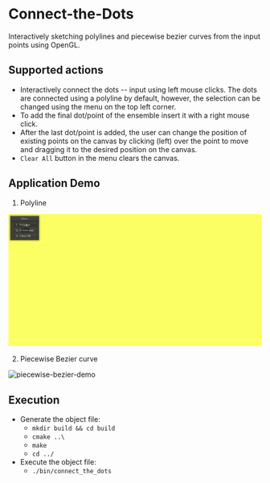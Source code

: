 # Connect-the-Dots
Interactively sketching polylines and piecewise bezier curves from the input points using OpenGL.

## Supported actions
* Interactively connect the dots -- input using left mouse clicks. The dots are connected using a polyline by default, however, the selection can be changed using the menu on the top left corner.
* To add the final dot/point of the ensemble insert it with a right mouse click.
* After the last dot/point is added, the user can change the position of existing points on the canvas by clicking (left) over the point to move and dragging it to the desired position on the canvas.
* `Clear All` button in the menu clears the canvas.

## Application Demo
1. Polyline

![polyline-demo](assets/polyline-demo.gif)

2. Piecewise Bezier curve

![piecewise-bezier-demo](assets/piecewise-bezier-demo.gif)

## Execution
* Generate the object file:
	* `mkdir build && cd build`
	* `cmake ..\`
	* `make`
	* `cd ../`
* Execute the object file:
	* `./bin/connect_the_dots`
